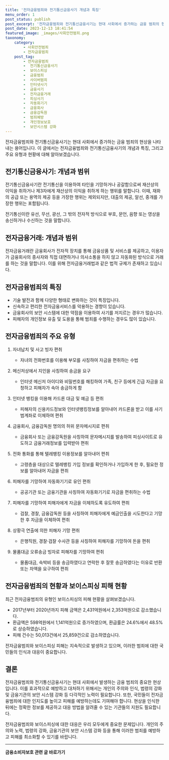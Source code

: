 ```yaml
---
title: '전자금융범죄와 전기통신금융사기 개념과 특징'
menu_order: 1
post_status: publish
post_excerpt: '전자금융범죄와 전기통신금융사기는 현대 사회에서 증가하는 금융 범죄의 현상을 나타내는 용어입니다. 이 글에서는 전자금융범죄와 전기통신금융사기의 개념과 특징, 그리고 주요 유형과 현황에 대해 알아보겠습니다.'
post_date: 2023-12-13 18:41:54
featured_image: _images/사회안전범죄.png
taxonomy:
    category:
        - 사회안전범죄
        - 전자금융범죄
    post_tag:
        - 전자금융범죄
        -  전기통신금융사기
        -  보이스피싱
        -  금융범죄
        -  사이버범죄
        -  인터넷사기
        -  금융사기
        -  전자금융거래
        -  피싱사기
        -  자동화기기
        -  금융회사
        -  금융감독원
        -  범죄예방
        -  개인정보보호
        -  보안시스템 강화
---
```



전자금융범죄와 전기통신금융사기는 현대 사회에서 증가하는 금융 범죄의 현상을 나타내는 용어입니다. 이 글에서는 전자금융범죄와 전기통신금융사기의 개념과 특징, 그리고 주요 유형과 현황에 대해 알아보겠습니다.

## 전기통신금융사기: 개념과 범위

전기통신금융사기란 전기통신을 이용하여 타인을 기망하거나 공갈함으로써 재산상의 이익을 취하거나 제3자에게 재산상의 이익을 취하게 하는 행위를 말합니다. 이때, 재화의 공급 또는 용역의 제공 등을 가장한 행위는 제외되지만, 대출의 제공, 알선, 중개를 가장한 행위는 포함됩니다.

전기통신이란 유선, 무선, 광선, 그 밖의 전자적 방식으로 부호, 문언, 음향 또는 영상을 송신하거나 수신하는 것을 말합니다.

## 전자금융거래: 개념과 범위

전자금융거래란 금융회사가 전자적 장치를 통해 금융상품 및 서비스를 제공하고, 이용자가 금융회사의 종사자와 직접 대면하거나 의사소통을 하지 않고 자동화된 방식으로 거래를 하는 것을 말합니다. 이를 위해 전자금융거래법과 같은 법적 규제가 존재하고 있습니다.

## 전자금융범죄의 특징

- 기술 발전과 함께 다양한 형태로 변화하는 것이 특징입니다.
- 신속하고 편리한 전자금융서비스를 악용하는 경향이 있습니다.
- 금융회사의 보안 시스템에 대한 약점을 이용하여 사기를 저지르는 경우가 많습니다.
- 피해자의 개인정보 유출 및 도용을 통해 범죄를 수행하는 경우도 많이 있습니다.

## 전자금융범죄의 주요 유형

1. 자녀납치 및 사고 빙자 편취
   - 자녀의 전화번호를 이용해 부모를 사칭하여 자금을 편취하는 수법

2. 메신저상에서 지인을 사칭하여 송금을 요구
   - 인터넷 메신저 아이디와 비밀번호를 해킹하여 가족, 친구 등에게 긴급 자금을 요청하고 피해자가 속아 송금하게 함

3. 인터넷 뱅킹을 이용해 카드론 대금 및 예금 등 편취
   - 피해자의 신용카드정보와 인터넷뱅킹정보를 알아내어 카드론을 받고 이를 사기범계좌로 이체하여 편취

4. 금융회사, 금융감독원 명의의 허위 문자메시지로 편취
   - 금융회사 또는 금융감독원을 사칭하여 문자메시지를 발송하여 피싱사이트로 유도하고 금융거래정보를 입력받아 편취

5. 전화 통화를 통해 텔레뱅킹 이용정보를 알아내어 편취
   - 고령층을 대상으로 텔레뱅킹 가입 정보를 확인하거나 가입하게 한 후, 필요한 정보를 알아내어 자금을 편취

6. 피해자를 기망하여 자동화기기로 유인 편취
   - 공공기관 또는 금융기관을 사칭하여 자동화기기로 자금을 편취하는 수법

7. 피해자를 기망하여 피해자에게 자금을 이체하도록 유도하여 편취
   - 검찰, 경찰, 금융감독원 등을 사칭하여 피해자에게 예금인출을 시도한다고 기망한 후 자금을 이체하여 편취

8. 상황극 연출에 의한 피해자 기망 편취
   - 은행직원, 경찰·검찰 수사관 등을 사칭하여 피해자를 기망하여 돈을 편취

9. 물품대금 오류송금 빙자로 피해자를 기망하여 편취
   - 물품대금, 숙박비 등을 송금하였다고 연락한 후 잘못 송금하였다는 이유로 반환 또는 차액을 요구하여 편취

## 전자금융범죄의 현황과 보이스피싱 피해 현황

최근 전자금융범죄의 유형인 보이스피싱의 피해 현황을 살펴보겠습니다.

- 2017년부터 2020년까지 피해 금액은 2,431억원에서 2,353억원으로 감소했습니다.
- 환급액은 598억원에서 1,141억원으로 증가하였으며, 환급률은 24.6%에서 48.5%로 상승하였습니다.
- 피해 건수는 50,013건에서 25,859건으로 감소하였습니다.

전자금융범죄와 보이스피싱 피해는 지속적으로 발생하고 있으며, 이러한 범죄에 대한 국민들의 인식과 대응이 중요합니다.

## 결론

전자금융범죄와 전기통신금융사기는 현대 사회에서 발생하는 금융 범죄의 중요한 현상입니다. 이를 효과적으로 예방하고 대처하기 위해서는 개인의 주의와 인식, 법령의 강화 및 금융기관의 보안 시스템 강화 등 다각적인 노력이 필요합니다. 또한, 국민들이 전자금융범죄에 대한 인지도를 높이고 피해를 예방하는데도 기여해야 합니다. 현상을 인식한 뒤에는 정확한 정보를 제공하고 대응 방법을 알려줄 수 있는 기관들의 지원도 필요합니다.

전자금융범죄와 보이스피싱에 대한 대응은 우리 모두에게 중요한 문제입니다. 개인의 주의와 노력, 법령의 강화, 금융기관의 보안 시스템 강화 등을 통해 이러한 범죄를 예방하고 피해를 최소화할 수 있기를 바랍니다.
<!-- wp:separator -->
<hr class="wp-block-separator has-alpha-channel-opacity"/>
<!-- /wp:separator -->

<!-- wp:group {"backgroundColor":"base","layout":{"type":"constrained"}} -->
<div class="wp-block-group has-base-background-color has-background"><!-- wp:paragraph {"align":"center","fontSize":"medium"} -->
<p class="has-text-align-center has-large-font-size"><strong>금융소비자보호 관련 글 바로가기</strong></p>
<!-- /wp:paragraph -->


<!-- wp:latest-posts
{"categories":[{"id":12706,"count":19,"description":"","link":"https://uknowlaw.com/category/%ea%b8%88%ec%9c%b5%ec%86%8c%eb%b9%84%ec%9e%90%eb%b3%b4%ed%98%b8/","name":"금융소비자보호","slug":"금융소비자보호","taxonomy":"category","parent":0,"meta":[],"_links":{"self":[{"href":"https://uknowlaw.com/wp-json/wp/v2/categories/12706"}],"collection":[{"href":"https://uknowlaw.com/wp-json/wp/v2/categories"}],"about":[{"href":"https://uknowlaw.com/wp-json/wp/v2/taxonomies/category"}],"wp:post_type":[{"href":"https://uknowlaw.com/wp-json/wp/v2/posts?categories=12706"}],"curies":[{"name":"wp","href":"https://api.w.org/{rel}","templated":true}]}}],"postsToShow":100,"excerptLength":28,"postLayout":"grid","columns":2,"featuredImageAlign":"left","featuredImageSizeSlug":"large","fontSize":"small"} /--></div>
<!-- /wp:group -->